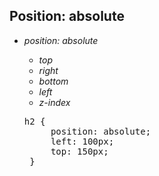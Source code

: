 ## Position: absolute

<div>
<ul class="add-css-in-html-without-align">
<li><i>position: absolute</i></li>
<ul class="add-css-in-html-without-align">
<li><i>top</i></li>
<li><i>right</i></li>
<li><i>bottom</i></li>
<li><i>left</i></li>
<li><i>z-index</i></li>
</ul>
</ul>

<ul class="add-css-in-html-without-align">
    <pre>h2 {
     position: absolute;
     left: 100px;
     top: 150px;
 }
</pre>
</ul>
</div>